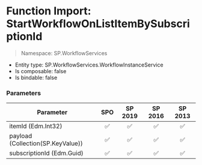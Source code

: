 # Function Import: StartWorkflowOnListItemBySubscriptionId

> Namespace: SP.WorkflowServices

- Entity type: SP.WorkflowServices.WorkflowInstanceService
- Is composable: false
- Is bindable: false

### Parameters

Parameter | SPO | SP 2019 | SP 2016 | SP 2013
----------|:---:|:-------:|:-------:|:-------:
itemId (Edm.Int32) | ✅ | ✅ | ✅ | ✅
payload (Collection(SP.KeyValue)) | ✅ | ✅ | ✅ | ✅
subscriptionId (Edm.Guid) | ✅ | ✅ | ✅ | ✅